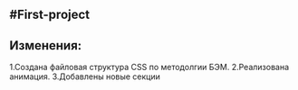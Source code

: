 #First-project
-------
## Изменения:
1.Создана файловая структура CSS по методолгии БЭМ.
2.Реализована анимация.
3.Добавлены новые секции
